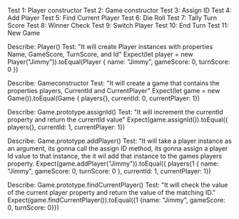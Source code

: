 Test 1: Player constructor
Test 2: Game constructor
Test 3: Assign ID
Test 4: Add Player
Test 5: Find Current Player
Test 6: Die Roll
Test 7: Tally Turn Score
Test 8: Winner Check
Test 9: Switch Player
Test 10: End Turn
Test 11: New Game

Describe: Player()
Test: "It will create Player instances with properties Name, GameScore, TurnScore, and Id"
Expect(let player = new Player("Jimmy")).toEqual(Player { name: "Jimmy", gameScore: 0, turnScore: 0 })

Describe: Gameconstructor
Test: "It will create a game that contains the properties players, CurrentId and CurrentPlayer"
Expect(let game = new Game()).toEqual(Game { players{}, currentId: 0, currentPlayer: 1})

Describe: Game.prototype.assignId()
Test: "It will increment the currentId property and return the currentId value"
Expect(game.assignId()).toEqual({ players{}, currentId: 1, currentPlayer: 1})

Describe: Game.prototype.addPlayer()
Test: "It will take a player instance as an argument, its gonna call the assign ID method, its gonna assign a player Id value to that instance, the it wil add that instance to the games players property.
Expect(game.addPlayer("Jimmy")).toEqual({ players{1 { name: "Jimmy", gameScore: 0, turnScore: 0 }, currentId: 1, currentPlayer: 1})

Describe: Game.prototype.findCurrentPlayer()
Test: "It will check the value of the current player property and return the value of the matching ID."
Expect(game.findCurrentPlayer()).toEqual({1 {name: "Jimmy", gameScore: 0, turnScore: 0}})